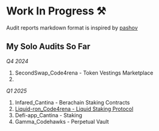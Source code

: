 # Work In Progress ⚒️

Audit reports markdown format is inspired by [pashov](https://github.com/pashov/audits)

## My Solo Audits So Far

_Q4 2024_

1. SecondSwap_Code4rena - Token Vestings Marketplace
2.

_Q1 2025_

1. Infared_Cantina - Berachain Staking Contracts
2. [Liquid-ron_Code4rena - Liquid Staking Protocol](https://github.com/ybtuti/audits-portfolio/blob/main/md/Liquid-ron.md)
3. Defi-app_Cantina - Staking
4. Gamma_Codehawks - Perpetual Vault
